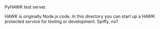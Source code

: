 PyHAWK test server.

HAWK is originally Node.js code.
In this directory you can start up a HAWK protected service for testing or development.
Spiffy, no?